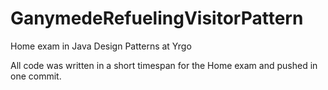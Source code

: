 # GanymedeRefuelingVisitorPattern
Home exam in Java Design Patterns at Yrgo

All code was written in a short timespan for the Home exam and pushed in one commit.
